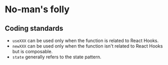# No-man's folly

## Coding standards

- `useXXX` can be used only when the function is related to React Hooks.
- `newXXX` can be used only when the function isn't related to React Hooks but is composable.
- `state` generally refers to the state pattern.
